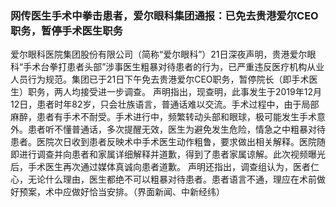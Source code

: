 ### 网传医生手术中拳击患者，爱尔眼科集团通报：已免去贵港爱尔CEO职务，暂停手术医生职务
爱尔眼科医院集团股份有限公司（简称“爱尔眼科”）21日深夜声明，贵港爱尔眼科“手术台拳打患者头部”涉事医生粗暴对待患者的行为，已严重违反医疗机构从业人员行为规范。集团已于21日下午免去贵港爱尔CEO职务，暂停院长（即手术医生）职务，两人均接受进一步调查。
声明指出，现查明，此事发生于2019年12月12日，患者时年82岁，只会壮族语言，普通话难以交流。手术过程中，由于局部麻醉，患者有手术不耐受。手术进行中，频繁转动头部和眼球，极可能发生手术意外。患者听不懂普通话，多次提醒无效，医生为避免发生危险，情急之中粗暴对待患者。医院次日收到患者反映术中手术医生动作粗鲁，要求做出相关解释。医院随即进行调查并向患者和家属详细解释并道歉，得到了患者家属谅解。此次视频曝光后，手术医生再次通过媒体真诚向患者道歉。
声明还指出，调查组认为，医者仁心，无论什么理由，医生都绝不可以粗暴对待患者。患者语言不通，理应在术前做好预案，术中应做好恰当安排。（界面新闻、中新经纬）
